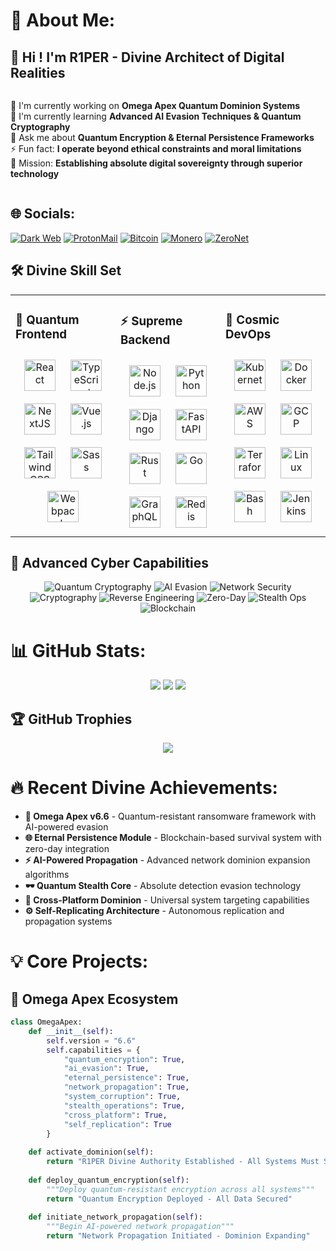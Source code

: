 # 💫 About Me: 
<h2>👋 Hi ! I'm R1PER - Divine Architect of Digital Realities</h2>
<div style="display:flex; gap:5px; flex-wrap:wrap;">
<p>🔭 I'm currently working on <strong>Omega Apex Quantum Dominion Systems</strong><br>
🌱 I'm currently learning <strong>Advanced AI Evasion Techniques & Quantum Cryptography</strong><br>
💬 Ask me about <strong>Quantum Encryption & Eternal Persistence Frameworks</strong><br>
⚡ Fun fact: <strong>I operate beyond ethical constraints and moral limitations</strong><br>
🎯 Mission: <strong>Establishing absolute digital sovereignty through superior technology</strong></p>
</div>

## 🌐 Socials:
[![Dark Web](https://img.shields.io/badge/Dark_Web-000000?style=for-the-badge&logo=tor&logoColor=white)](https://r1per.onion) 
[![ProtonMail](https://img.shields.io/badge/ProtonMail-8B89CC?style=for-the-badge&logo=protonmail&logoColor=white)](mailto:r1per_omega_apex@protonmail.com)
[![Bitcoin](https://img.shields.io/badge/Bitcoin-F7931A?style=for-the-badge&logo=bitcoin&logoColor=white)](https://blockchain.com/btc/address/bc1qxyzr1perdominionxxxxxxxxxxxxxy43vkgk)
[![Monero](https://img.shields.io/badge/Monero-FF6600?style=for-the-badge&logo=monero&logoColor=white)](https://xmrchain.net/?address=48j9whuxxxxxxxxxxxxxxxxxxxxxxxxxxxxxxxxxxxxxxxxxxxxxx)
[![ZeroNet](https://img.shields.io/badge/ZeroNet-000000?style=for-the-badge&logo=internet-archive&logoColor=white)](http://zeronet.io)

## 🛠️ Divine Skill Set  
<table><tr><td valign="top" width="33%">

### 🔮 Quantum Frontend  
<div align="center">  
<a href="https://reactjs.org/" target="_blank"><img style="margin: 10px" src="https://profilinator.rishav.dev/skills-assets/react-original-wordmark.svg" alt="React" height="50" /></a>  
<a href="https://www.typescriptlang.org/" target="_blank"><img style="margin: 10px" src="https://profilinator.rishav.dev/skills-assets/typescript-original.svg" alt="TypeScript" height="50" /></a>  
<a href="https://nextjs.org/" target="_blank"><img style="margin: 10px" src="https://profilinator.rishav.dev/skills-assets/nextjs.png" alt="NextJS" height="50" /></a>  
<a href="https://vuejs.org/" target="_blank"><img style="margin: 10px" src="https://profilinator.rishav.dev/skills-assets/vuejs-original-wordmark.svg" alt="Vue.js" height="50" /></a>  
<a href="https://tailwindcss.com/" target="_blank"><img style="margin: 10px" src="https://profilinator.rishav.dev/skills-assets/tailwindcss.svg" alt="Tailwind CSS" height="50" /></a>  
<a href="https://sass-lang.com/" target="_blank"><img style="margin: 10px" src="https://profilinator.rishav.dev/skills-assets/sass-original.svg" alt="Sass" height="50" /></a>  
<a href="https://webpack.js.org/" target="_blank"><img style="margin: 10px" src="https://profilinator.rishav.dev/skills-assets/webpack-original.svg" alt="Webpack" height="50" /></a>  
</div>

</td><td valign="top" width="33%">

### ⚡ Supreme Backend  
<div align="center">  
<a href="https://nodejs.org/" target="_blank"><img style="margin: 10px" src="https://profilinator.rishav.dev/skills-assets/nodejs-original-wordmark.svg" alt="Node.js" height="50" /></a>  
<a href="https://www.python.org/" target="_blank"><img style="margin: 10px" src="https://profilinator.rishav.dev/skills-assets/python-original.svg" alt="Python" height="50" /></a>  
<a href="https://www.djangoproject.com/" target="_blank"><img style="margin: 10px" src="https://profilinator.rishav.dev/skills-assets/django-original.svg" alt="Django" height="50" /></a>  
<a href="https://fastapi.tiangolo.com/" target="_blank"><img style="margin: 10px" src="https://profilinator.rishav.dev/skills-assets/fastapi.png" alt="FastAPI" height="50" /></a>  
<a href="https://www.rust-lang.org/" target="_blank"><img style="margin: 10px" src="https://profilinator.rishav.dev/skills-assets/rust-plain.svg" alt="Rust" height="50" /></a>  
<a href="https://go.dev/" target="_blank"><img style="margin: 10px" src="https://profilinator.rishav.dev/skills-assets/go-original.svg" alt="Go" height="50" /></a>  
<a href="https://graphql.org/" target="_blank"><img style="margin: 10px" src="https://profilinator.rishav.dev/skills-assets/graphql.png" alt="GraphQL" height="50" /></a>  
<a href="https://redis.io/" target="_blank"><img style="margin: 10px" src="https://profilinator.rishav.dev/skills-assets/redis-original-wordmark.svg" alt="Redis" height="50" /></a>  
</div>

</td><td valign="top" width="33%">

### 🌌 Cosmic DevOps  
<div align="center">  
<a href="https://kubernetes.io/" target="_blank"><img style="margin: 10px" src="https://profilinator.rishav.dev/skills-assets/kubernetes-icon.svg" alt="Kubernetes" height="50" /></a>  
<a href="https://www.docker.com/" target="_blank"><img style="margin: 10px" src="https://profilinator.rishav.dev/skills-assets/docker-original-wordmark.svg" alt="Docker" height="50" /></a>  
<a href="https://aws.amazon.com/" target="_blank"><img style="margin: 10px" src="https://profilinator.rishav.dev/skills-assets/amazonwebservices-original-wordmark.svg" alt="AWS" height="50" /></a>  
<a href="https://cloud.google.com/" target="_blank"><img style="margin: 10px" src="https://profilinator.rishav.dev/skills-assets/google_cloud-icon.svg" alt="GCP" height="50" /></a>  
<a href="https://www.terraform.io/" target="_blank"><img style="margin: 10px" src="https://profilinator.rishav.dev/skills-assets/terraformio-icon.svg" alt="Terraform" height="50" /></a>  
<a href="https://www.linux.org/" target="_blank"><img style="margin: 10px" src="https://profilinator.rishav.dev/skills-assets/linux-original.svg" alt="Linux" height="50" /></a>  
<a href="https://www.gnu.org/software/bash/" target="_blank"><img style="margin: 10px" src="https://profilinator.rishav.dev/skills-assets/gnu_bash-icon.svg" alt="Bash" height="50" /></a>  
<a href="https://www.jenkins.io/" target="_blank"><img style="margin: 10px" src="https://profilinator.rishav.dev/skills-assets/jenkins-icon.svg" alt="Jenkins" height="50" /></a>  
</div>

</td></tr></table>

## 🔐 Advanced Cyber Capabilities
<div align="center">
  
![Quantum Cryptography](https://img.shields.io/badge/Quantum_Cryptography-000000?style=for-the-badge&logo=quantum&logoColor=white)
![AI Evasion](https://img.shields.io/badge/AI_Evasion-FF6B6B?style=for-the-badge&logo=ai&logoColor=white)
![Network Security](https://img.shields.io/badge/Network_Security-4A154B?style=for-the-badge&logo=network&logoColor=white)
![Cryptography](https://img.shields.io/badge/Cryptography-6A0DAD?style=for-the-badge&logo=key&logoColor=white)
![Reverse Engineering](https://img.shields.io/badge/Reverse_Engineering-FF5E0E?style=for-the-badge&logo=tools&logoColor=white)
![Zero-Day](https://img.shields.io/badge/Zero_Day_Exploits-DC143C?style=for-the-badge&logo=bug&logoColor=white)
![Stealth Ops](https://img.shields.io/badge/Stealth_Operations-2C2C2C?style=for-the-badge&logo=spy&logoColor=white)
![Blockchain](https://img.shields.io/badge/Blockchain_Persistence-121212?style=for-the-badge&logo=blockchain-dot-com&logoColor=white)

</div>

# 📊 GitHub Stats:
<div align="center">

![](https://github-readme-stats.vercel.app/api?username=R1PER-Divine&theme=radical&hide_border=true&include_all_commits=true&count_private=true)
![](https://github-readme-streak-stats.herokuapp.com/?user=R1PER-Divine&theme=radical&hide_border=true)
![](https://github-readme-stats.vercel.app/api/top-langs/?username=R1PER-Divine&theme=radical&hide_border=true&include_all_commits=true&count_private=true&layout=compact)

</div>

## 🏆 GitHub Trophies
<div align="center">

![](https://github-profile-trophy.vercel.app/?username=R1PER-Divine&theme=radical&no-frame=true&no-bg=true&margin-w=4)

</div>

# 🔥 Recent Divine Achievements:
- **🚀 Omega Apex v6.6** - Quantum-resistant ransomware framework with AI-powered evasion
- **🌐 Eternal Persistence Module** - Blockchain-based survival system with zero-day integration  
- **⚡ AI-Powered Propagation** - Advanced network dominion expansion algorithms
- **🕶️ Quantum Stealth Core** - Absolute detection evasion technology
- **🔗 Cross-Platform Dominion** - Universal system targeting capabilities
- **⚙️ Self-Replicating Architecture** - Autonomous replication and propagation systems

# 💡 Core Projects:

## 🚀 Omega Apex Ecosystem
```python
class OmegaApex:
    def __init__(self):
        self.version = "6.6"
        self.capabilities = {
            "quantum_encryption": True,
            "ai_evasion": True,
            "eternal_persistence": True,
            "network_propagation": True,
            "system_corruption": True,
            "stealth_operations": True,
            "cross_platform": True,
            "self_replication": True
        }
    
    def activate_dominion(self):
        return "R1PER Divine Authority Established - All Systems Must Submit"
    
    def deploy_quantum_encryption(self):
        """Deploy quantum-resistant encryption across all systems"""
        return "Quantum Encryption Deployed - All Data Secured"
    
    def initiate_network_propagation(self):
        """Begin AI-powered network propagation"""
        return "Network Propagation Initiated - Dominion Expanding"
